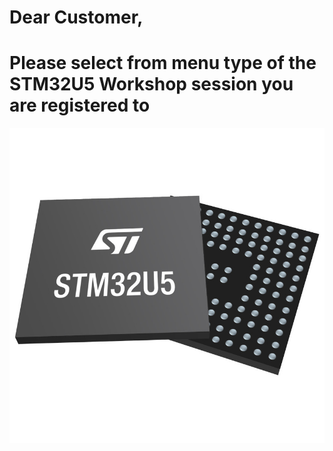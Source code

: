 # Dear Customer,

# Please select from menu type of the STM32U5 Workshop session you are registered to

![Welcome](./img/ST20351_PKG_UFBGA132_HR_AIAP-scr.jpg)
